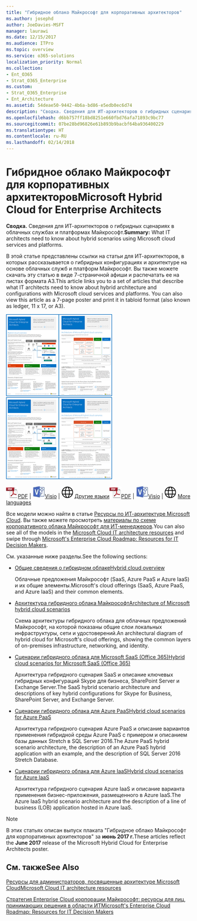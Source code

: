 ```yaml
---
title: "Гибридное облако Майкрософт для корпоративных архитекторов"
ms.author: josephd
author: JoeDavies-MSFT
manager: laurawi
ms.date: 12/15/2017
ms.audience: ITPro
ms.topic: overview
ms.service: o365-solutions
localization_priority: Normal
ms.collection:
- Ent_O365
- Strat_O365_Enterprise
ms.custom:
- Strat_O365_Enterprise
- Ent_Architecture
ms.assetid: 54deae50-9442-4b6a-bd86-e5edb0ec6d74
description: "Сводка. Сведения для ИТ-архитекторов о гибридных сценариях в облачных службах и платформах Майкрософт."
ms.openlocfilehash: d6bb757ff18bd8251e660fbd76afa71893c9bc77
ms.sourcegitcommit: 07be28bd96826e61b893b9bacbf64ba936400229
ms.translationtype: HT
ms.contentlocale: ru-RU
ms.lasthandoff: 02/14/2018
---
```

# <a name="microsoft-hybrid-cloud-for-enterprise-architects"></a><span data-ttu-id="2b6f7-103">Гибридное облако Майкрософт для корпоративных архитекторов</span><span class="sxs-lookup"><span data-stu-id="2b6f7-103">Microsoft Hybrid Cloud for Enterprise Architects</span></span>

 <span data-ttu-id="2b6f7-104">**Сводка.** Сведения для ИТ-архитекторов о гибридных сценариях в облачных службах и платформах Майкрософт.</span><span class="sxs-lookup"><span data-stu-id="2b6f7-104">**Summary:** What IT architects need to know about hybrid scenarios using Microsoft cloud services and platforms.</span></span>
  
<span data-ttu-id="2b6f7-p101">В этой статье представлены ссылки на статьи для ИТ-архитекторов, в которых рассказывается о гибридных конфигурациях и архитектуре на основе облачных служб и платформ Майкрософт. Вы также можете скачать эту статью в виде 7-страничной афиши и распечатать ее на листах формата A3.</span><span class="sxs-lookup"><span data-stu-id="2b6f7-p101">This article links you to a set of articles that describe what IT architects need to know about hybrid architecture and configurations with Microsoft cloud services and platforms. You can also view this article as a 7-page poster and print it in tabloid format (also known as ledger, 11 x 17, or A3).</span></span>
  
<span data-ttu-id="2b6f7-107">[![Эскиз: модель гибридного облака Майкрософт](images/Hybrid_Poster/Hybrid_Cloud_Thumbnail.png)](https://www.microsoft.com/download/details.aspx?id=54424
)</span><span class="sxs-lookup"><span data-stu-id="2b6f7-107">[![Thumb image for the Microsoft hybrid cloud model](images/Hybrid_Poster/Hybrid_Cloud_Thumbnail.png)](https://www.microsoft.com/download/details.aspx?id=54424
)</span></span>
  
<span data-ttu-id="2b6f7-108">![PDF-файл](images/Common_Images/PDFIcon.png)[PDF](https://go.microsoft.com/fwlink/p/?linkid=842082) | ![Файл Visio](images/Common_Images/VisioIcon.png)[Visio](https://go.microsoft.com/fwlink/p/?linkid=842083) | ![Страница с версиями на других языках](images/Common_Images/GlobeIcon.png)
[Другие языки](https://www.microsoft.com/download/details.aspx?id=54424)</span><span class="sxs-lookup"><span data-stu-id="2b6f7-108">![PDF file](images/Common_Images/PDFIcon.png)[PDF](https://go.microsoft.com/fwlink/p/?linkid=842082) | ![Visio file](images/Common_Images/VisioIcon.png)[Visio](https://go.microsoft.com/fwlink/p/?linkid=842083) | ![See a page with versions in additional languages](images/Common_Images/GlobeIcon.png)
[More languages](https://www.microsoft.com/download/details.aspx?id=54424)</span></span>
  
<span data-ttu-id="2b6f7-109">Все модели можно найти в статье [Ресурсы по ИТ-архитектуре Microsoft Cloud](microsoft-cloud-it-architecture-resources.md). Вы также можете просмотреть [материалы по схеме корпоративного облака Майкрософт для ИТ-менеджеров](https://aka.ms/cloudarchitecture).</span><span class="sxs-lookup"><span data-stu-id="2b6f7-109">You can also see all of the models in the [Microsoft Cloud IT architecture resources](microsoft-cloud-it-architecture-resources.md) and swipe through [Microsoft's Enterprise Cloud Roadmap: Resources for IT Decision Makers](https://aka.ms/cloudarchitecture).</span></span>
  
<span data-ttu-id="2b6f7-110">См. указанные ниже разделы.</span><span class="sxs-lookup"><span data-stu-id="2b6f7-110">See the following sections:</span></span>
  
- [<span data-ttu-id="2b6f7-111">Общие сведения о гибридном облаке</span><span class="sxs-lookup"><span data-stu-id="2b6f7-111">Hybrid cloud overview</span></span>](hybrid-cloud-overview.md)
    
    <span data-ttu-id="2b6f7-112">Облачные предложения Майкрософт (SaaS, Azure PaaS и Azure IaaS) и их общие элементы.</span><span class="sxs-lookup"><span data-stu-id="2b6f7-112">Microsoft's cloud offerings (SaaS, Azure PaaS, and Azure IaaS) and their common elements.</span></span>
    
- [<span data-ttu-id="2b6f7-113">Архитектура гибридного облака Майкрософт</span><span class="sxs-lookup"><span data-stu-id="2b6f7-113">Architecture of Microsoft hybrid cloud scenarios</span></span>](architecture-of-microsoft-hybrid-cloud-scenarios.md)
    
    <span data-ttu-id="2b6f7-114">Схема архитектуры гибридного облака для облачных предложений Майкрософт, на которой показаны общие слои локальных инфраструктуры, сети и удостоверений.</span><span class="sxs-lookup"><span data-stu-id="2b6f7-114">An architectural diagram of hybrid cloud for Microsoft's cloud offerings, showing the common layers of on-premises infrastructure, networking, and identity.</span></span>
    
- [<span data-ttu-id="2b6f7-115">Сценарии гибридного облака для Microsoft SaaS (Office 365)</span><span class="sxs-lookup"><span data-stu-id="2b6f7-115">Hybrid cloud scenarios for Microsoft SaaS (Office 365)</span></span>](hybrid-cloud-scenarios-for-microsoft-saas-office-365.md)
    
    <span data-ttu-id="2b6f7-116">Архитектура гибридного сценария SaaS и описание ключевых гибридных конфигураций Skype для бизнеса, SharePoint Server и Exchange Server.</span><span class="sxs-lookup"><span data-stu-id="2b6f7-116">The SaaS hybrid scenario architecture and descriptions of key hybrid configurations for Skype for Business, SharePoint Server, and Exchange Server.</span></span>
    
- [<span data-ttu-id="2b6f7-117">Сценарии гибридного облака для Azure PaaS</span><span class="sxs-lookup"><span data-stu-id="2b6f7-117">Hybrid cloud scenarios for Azure PaaS</span></span>](hybrid-cloud-scenarios-for-azure-paas.md)
    
    <span data-ttu-id="2b6f7-118">Архитектура гибридного сценария Azure PaaS и описание вариантов применения гибридной среды Azure PaaS с примером и описанием базы данных Stretch в SQL Server 2016.</span><span class="sxs-lookup"><span data-stu-id="2b6f7-118">The Azure PaaS hybrid scenario architecture, the description of an Azure PaaS hybrid application with an example, and the description of SQL Server 2016 Stretch Database.</span></span>
    
- [<span data-ttu-id="2b6f7-119">Сценарии гибридного облака для Azure IaaS</span><span class="sxs-lookup"><span data-stu-id="2b6f7-119">Hybrid cloud scenarios for Azure IaaS</span></span>](hybrid-cloud-scenarios-for-azure-iaas.md)
    
    <span data-ttu-id="2b6f7-120">Архитектура гибридного сценария Azure IaaS и описание варианта применения бизнес-приложения, размещенного в Azure IaaS.</span><span class="sxs-lookup"><span data-stu-id="2b6f7-120">The Azure IaaS hybrid scenario architecture and the description of a line of business (LOB) application hosted in Azure IaaS.</span></span>
    
> [!NOTE]
> <span data-ttu-id="2b6f7-121">В этих статьях описан выпуск плаката "Гибридное облако Майкрософт для корпоративных архитекторов" за **июнь 2017 г.**</span><span class="sxs-lookup"><span data-stu-id="2b6f7-121">These articles reflect the **June 2017** release of the Microsoft Hybrid Cloud for Enterprise Architects poster.</span></span>
  
## <a name="see-also"></a><span data-ttu-id="2b6f7-122">См. также</span><span class="sxs-lookup"><span data-stu-id="2b6f7-122">See Also</span></span>

[<span data-ttu-id="2b6f7-123">Ресурсы для администраторов, посвященные архитектуре Microsoft Cloud</span><span class="sxs-lookup"><span data-stu-id="2b6f7-123">Microsoft Cloud IT architecture resources</span></span>](microsoft-cloud-it-architecture-resources.md)

[<span data-ttu-id="2b6f7-124">Стратегия Enterprise Cloud корпорации Майкрософт: ресурсы для лиц, принимающих решения в области ИТ</span><span class="sxs-lookup"><span data-stu-id="2b6f7-124">Microsoft's Enterprise Cloud Roadmap: Resources for IT Decision Makers</span></span>](https://sway.com/FJ2xsyWtkJc2taRD)



